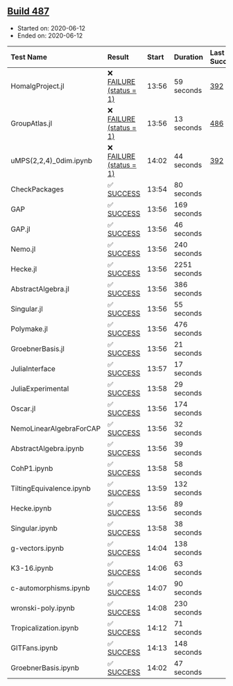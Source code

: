 ## [Build 487](https://oscarci.mathematik.uni-kl.de/job/oscar-julia-1.4/487/)

* Started on: 2020-06-12
* Ended on: 2020-06-12

| Test Name    | Result | Start | Duration | Last Success | First Failure |
|:-------------|:-------|:------|:---------|:-------------|:--------------|
| HomalgProject.jl | ❌ [FAILURE (status = 1)](https://oscarci.mathematik.uni-kl.de/job/oscar-julia-1.4/487/artifact/logs/build-487/HomalgProject.jl.log) | 13:56 | 59 seconds | [392](https://oscarci.mathematik.uni-kl.de/job/oscar-julia-1.4/392/) | [393](https://oscarci.mathematik.uni-kl.de/job/oscar-julia-1.4/393/) |
| GroupAtlas.jl | ❌ [FAILURE (status = 1)](https://oscarci.mathematik.uni-kl.de/job/oscar-julia-1.4/487/artifact/logs/build-487/GroupAtlas.jl.log) | 13:56 | 13 seconds | [486](https://oscarci.mathematik.uni-kl.de/job/oscar-julia-1.4/486/) | [487](https://oscarci.mathematik.uni-kl.de/job/oscar-julia-1.4/487/) |
| uMPS(2,2,4)_0dim.ipynb | ❌ [FAILURE (status = 1)](https://oscarci.mathematik.uni-kl.de/job/oscar-julia-1.4/487/artifact/logs/build-487/uMPS-2-2-4-_0dim.ipynb.log) | 14:02 | 44 seconds | [392](https://oscarci.mathematik.uni-kl.de/job/oscar-julia-1.4/392/) | [393](https://oscarci.mathematik.uni-kl.de/job/oscar-julia-1.4/393/) |
| CheckPackages | ✅ [SUCCESS](https://oscarci.mathematik.uni-kl.de/job/oscar-julia-1.4/487/artifact/logs/build-487/CheckPackages.log) | 13:54 | 80 seconds |  |  |
| GAP | ✅ [SUCCESS](https://oscarci.mathematik.uni-kl.de/job/oscar-julia-1.4/487/artifact/logs/build-487/GAP.log) | 13:56 | 169 seconds |  |  |
| GAP.jl | ✅ [SUCCESS](https://oscarci.mathematik.uni-kl.de/job/oscar-julia-1.4/487/artifact/logs/build-487/GAP.jl.log) | 13:56 | 46 seconds |  |  |
| Nemo.jl | ✅ [SUCCESS](https://oscarci.mathematik.uni-kl.de/job/oscar-julia-1.4/487/artifact/logs/build-487/Nemo.jl.log) | 13:56 | 240 seconds |  |  |
| Hecke.jl | ✅ [SUCCESS](https://oscarci.mathematik.uni-kl.de/job/oscar-julia-1.4/487/artifact/logs/build-487/Hecke.jl.log) | 13:56 | 2251 seconds |  |  |
| AbstractAlgebra.jl | ✅ [SUCCESS](https://oscarci.mathematik.uni-kl.de/job/oscar-julia-1.4/487/artifact/logs/build-487/AbstractAlgebra.jl.log) | 13:56 | 386 seconds |  |  |
| Singular.jl | ✅ [SUCCESS](https://oscarci.mathematik.uni-kl.de/job/oscar-julia-1.4/487/artifact/logs/build-487/Singular.jl.log) | 13:56 | 55 seconds |  |  |
| Polymake.jl | ✅ [SUCCESS](https://oscarci.mathematik.uni-kl.de/job/oscar-julia-1.4/487/artifact/logs/build-487/Polymake.jl.log) | 13:56 | 476 seconds |  |  |
| GroebnerBasis.jl | ✅ [SUCCESS](https://oscarci.mathematik.uni-kl.de/job/oscar-julia-1.4/487/artifact/logs/build-487/GroebnerBasis.jl.log) | 13:56 | 21 seconds |  |  |
| JuliaInterface | ✅ [SUCCESS](https://oscarci.mathematik.uni-kl.de/job/oscar-julia-1.4/487/artifact/logs/build-487/JuliaInterface.log) | 13:57 | 17 seconds |  |  |
| JuliaExperimental | ✅ [SUCCESS](https://oscarci.mathematik.uni-kl.de/job/oscar-julia-1.4/487/artifact/logs/build-487/JuliaExperimental.log) | 13:58 | 29 seconds |  |  |
| Oscar.jl | ✅ [SUCCESS](https://oscarci.mathematik.uni-kl.de/job/oscar-julia-1.4/487/artifact/logs/build-487/Oscar.jl.log) | 13:56 | 174 seconds |  |  |
| NemoLinearAlgebraForCAP | ✅ [SUCCESS](https://oscarci.mathematik.uni-kl.de/job/oscar-julia-1.4/487/artifact/logs/build-487/NemoLinearAlgebraForCAP.log) | 13:56 | 32 seconds |  |  |
| AbstractAlgebra.ipynb | ✅ [SUCCESS](https://oscarci.mathematik.uni-kl.de/job/oscar-julia-1.4/487/artifact/logs/build-487/AbstractAlgebra.ipynb.log) | 13:56 | 39 seconds |  |  |
| CohP1.ipynb | ✅ [SUCCESS](https://oscarci.mathematik.uni-kl.de/job/oscar-julia-1.4/487/artifact/logs/build-487/CohP1.ipynb.log) | 13:58 | 58 seconds |  |  |
| TiltingEquivalence.ipynb | ✅ [SUCCESS](https://oscarci.mathematik.uni-kl.de/job/oscar-julia-1.4/487/artifact/logs/build-487/TiltingEquivalence.ipynb.log) | 13:59 | 132 seconds |  |  |
| Hecke.ipynb | ✅ [SUCCESS](https://oscarci.mathematik.uni-kl.de/job/oscar-julia-1.4/487/artifact/logs/build-487/Hecke.ipynb.log) | 13:56 | 89 seconds |  |  |
| Singular.ipynb | ✅ [SUCCESS](https://oscarci.mathematik.uni-kl.de/job/oscar-julia-1.4/487/artifact/logs/build-487/Singular.ipynb.log) | 13:58 | 38 seconds |  |  |
| g-vectors.ipynb | ✅ [SUCCESS](https://oscarci.mathematik.uni-kl.de/job/oscar-julia-1.4/487/artifact/logs/build-487/g-vectors.ipynb.log) | 14:04 | 138 seconds |  |  |
| K3-16.ipynb | ✅ [SUCCESS](https://oscarci.mathematik.uni-kl.de/job/oscar-julia-1.4/487/artifact/logs/build-487/K3-16.ipynb.log) | 14:06 | 63 seconds |  |  |
| c-automorphisms.ipynb | ✅ [SUCCESS](https://oscarci.mathematik.uni-kl.de/job/oscar-julia-1.4/487/artifact/logs/build-487/c-automorphisms.ipynb.log) | 14:07 | 90 seconds |  |  |
| wronski-poly.ipynb | ✅ [SUCCESS](https://oscarci.mathematik.uni-kl.de/job/oscar-julia-1.4/487/artifact/logs/build-487/wronski-poly.ipynb.log) | 14:08 | 230 seconds |  |  |
| Tropicalization.ipynb | ✅ [SUCCESS](https://oscarci.mathematik.uni-kl.de/job/oscar-julia-1.4/487/artifact/logs/build-487/Tropicalization.ipynb.log) | 14:12 | 71 seconds |  |  |
| GITFans.ipynb | ✅ [SUCCESS](https://oscarci.mathematik.uni-kl.de/job/oscar-julia-1.4/487/artifact/logs/build-487/GITFans.ipynb.log) | 14:13 | 148 seconds |  |  |
| GroebnerBasis.ipynb | ✅ [SUCCESS](https://oscarci.mathematik.uni-kl.de/job/oscar-julia-1.4/487/artifact/logs/build-487/GroebnerBasis.ipynb.log) | 14:02 | 47 seconds |  |  |
